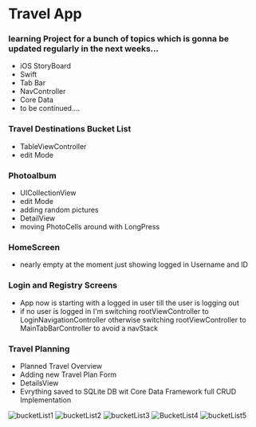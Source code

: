 # Travel App 

### learning Project for a bunch of topics which is gonna be updated regularly in the next weeks...

- iOS StoryBoard
- Swift
- Tab Bar
- NavController
- Core Data
- to be continued....

### Travel Destinations Bucket List
- TableViewController
- edit Mode

### Photoalbum
- UICollectionView
- edit Mode
- adding random pictures
- DetailView
- moving PhotoCells around with LongPress

### HomeScreen
- nearly empty at the moment just showing logged in Username and ID

### Login and Registry Screens
- App now is starting with a logged in user till the user is logging out
- if no user is logged in I'm switching rootViewController to LoginNavigationController otherwise switching rootViewController to MainTabBarController to avoid a navStack

### Travel Planning
- Planned Travel Overview 
- Adding new Travel Plan Form
- DetailsView
- Evrything saved to SQLite DB wit Core Data Framework full CRUD Implementation


![bucketList1](https://user-images.githubusercontent.com/99251460/188696756-f4d66177-9c35-4dc3-ba21-e2290802f70c.png)
![bucketList2](https://user-images.githubusercontent.com/99251460/188696762-99d155d5-31d6-4360-9ecc-bbc30c40d1f7.png)
![bucketList3](https://user-images.githubusercontent.com/99251460/188696759-e2c64fef-8f80-4710-91c9-d15402281ec9.png)
![BucketList4](https://user-images.githubusercontent.com/99251460/188696765-7fec92cc-963e-4bab-9e61-3d499c9a8d57.png)
![bucketList5](https://user-images.githubusercontent.com/99251460/188713639-571a355c-150b-4e90-b2cf-8aa97d494d8c.png)
